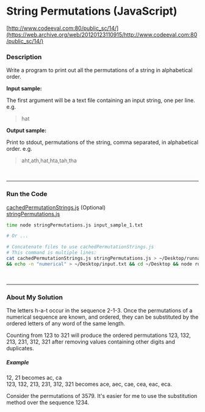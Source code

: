 # String Permutations (JavaScript)

[http://www.codeeval.com:80/public_sc/14/](https://web.archive.org/web/20120123110915/http://www.codeeval.com:80/public_sc/14/)

### Description

Write a program to print out all the permutations of a string in alphabetical order.

**Input sample:**

The first argument will be a text file containing an input string, one per line. e.g.

>hat

**Output sample:**

Print to stdout, permutations of the string, comma separated, in alphabetical order. e.g.

>aht,ath,hat,hta,tah,tha

<br />

---
### Run the Code

[cachedPermutationStrings.js](https://github.com/wrightben/codeeval/blob/master/code/cachedPermutationStrings.js) (Optional)<br />
[stringPermutations.js](https://github.com/wrightben/codeeval/blob/master/code/stringPermutations.js)

```sh
time node stringPermutations.js input_sample_1.txt

# Or ...

# Concatenate files to use cachedPermutationStrings.js
# This command is multiple lines:
cat cachedPermutationStrings.js stringPermutations.js > ~/Desktop/runnable.js \
&& echo -n "numerical" > ~/Desktop/input.txt && cd ~/Desktop && node runnable.js input.txt
```

<br/>

---
### About My Solution

The letters h-a-t occur in the sequence 2-1-3. Once the permutations of a numerical sequence are known, and ordered, they can be substituted by the ordered letters of any word of the same length. 

Counting from 123 to 321 will produce the ordered permutations 123, 132, 213, 231, 312, 321 after removing values containing other digits and duplicates.

##### Example

12, 21 becomes ac, ca <br />
123, 132, 213, 231, 312, 321 becomes ace, aec, cae, cea, eac, eca.

Consider the permutations of 3579. It's easier for me to use the substitution method over the sequence 1234.